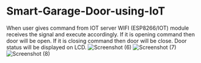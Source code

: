 # Smart-Garage-Door-using-IoT
When user gives command from IOT server WIFI (ESP8266/IOT) module receives the signal and execute accordingly. If it is opening command then door will be open. If it is closing command then door will be close. Door status will be displayed on LCD.
![Screenshot (6)](https://github.com/Lalitha455/Smart-Garage-Door-using-IoT/assets/139378504/9581951c-cd9c-4575-9d08-630deb27e75f)
![Screenshot (7)](https://github.com/Lalitha455/Smart-Garage-Door-using-IoT/assets/139378504/c88c5a04-c562-4e03-9ee0-530b703c4010)
![Screenshot (8)](https://github.com/Lalitha455/Smart-Garage-Door-using-IoT/assets/139378504/3a8a7234-96fa-46bc-8523-ffac7cac3357)
